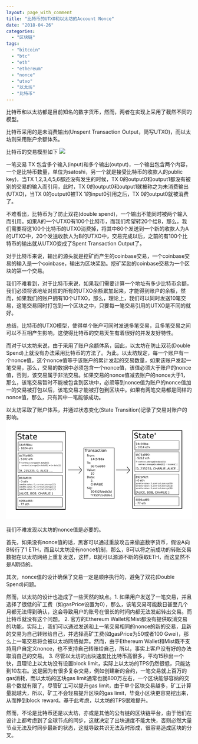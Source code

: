 ```yaml
---
layout: page_with_comment
title: "比特币的UTXO和以太坊的Account Nonce"
date: "2018-04-26"
categories: 
  - "区块链"
tags: 
  - "bitcoin"
  - "btc"
  - "eth"
  - "ethereum"
  - "nonce"
  - "utxo"
  - "以太坊"
  - "比特币"
---
```


比特币和以太坊都是目前知名的数字货币，然而，两者在实现上采用了截然不同的模型。

比特币采用的是未消费输出(Unspent Transaction Output，简写UTXO)，而以太坊则采用账户余额体系。

比特币的交易模型如下 ![](https://bitcoin.org/img/dev/en-transaction-propagation.svg)

一笔交易 TX 包含多个输入(input)和多个输出(output)，一个输出包含两个内容，一个是比特币数量，单位为satoshi，另一个就是接受比特币的收款人的public key)，当TX 1,2,3,4,5,6都还没有发生的时候，TX 0的output0和output1都没有被别的交易的输入而引用，此时，TX 0的output0和output1就被称之为未消费输出(UTXO)，当TX 0的output0被TX 1的input0引用之后，TX 0的output0就被消费了。

不难看出，比特币为了防止双花(double spend)，一个输出不能同时被两个输入而引用。如果A的一个UTXO有100个比特币，而我们希望转20个给B，那么，我们需要将这100个比特币的UTXO消费掉，将其中80个发送到一个新的收款人为A的UTXO中，20个发送收款人为B的UTXO中，交易完成以后，之前的有100个比特币的输出就从UTXO变成了Spent Transaction Output了。

对于比特币来说，输出的源头就是挖矿而产生的coinbase交易，一个coinbase交易的输入是一个coinbase，输出为区块奖励。挖矿奖励的coinbase交易为一个区块的第一个交易。

我们不难看到，对于比特币来说，如果我们需要计算一个地址有多少比特币余额，我们必须将该地址对应的所有的UTXO余额累加起来，才能得到账户的余额，然而，如果我们的账户拥有10个UTXO，那么，理论上，我们可以同时发送10笔交易，这笔交易同时打包到一个区块之中，只要每一笔交易引用的UTXO是不同的就好。

总结，比特币的UTXO模型，使得单个账户可同时发送多笔交易，且多笔交易之间可以不互相产生影响，这使得比特币的交易天生有着很好的并发友好特性。

而对于以太坊来说，由于采用了账户余额体系，因此，以太坊在防止双花(Double Spend)上就没有办法采用比特币的方法了。为此，以太坊规定，每一个账户有一个nonce值，这个nonce值等于该账户的累计发起的交易数量，如果该账户发起一笔交易，那么，交易的数据中必须包含一个nonce值，该值必须大于账户的nonce值，否则，该交易属于非法交易。如果交易的nonce值减去账户的nonce大于1，那么，该笔交易暂时不能被包含到区块中，必须等到nonce值为账户的nonce值加一的交易被打包以后，该笔交易才能被打包到区块中。如果有两笔交易都是同样的nonce值，那么，只有其中一笔能够成功。

以太坊采取了账户体系，并通过状态变化(State Transition)记录了交易对账户的影响。 ![](images/ethertransition.png)

我们不难发现以太坊的nonce值是必要的。

首先，如果没有nonce值的话，黑客可以通过重放攻击来偷盗数字货币，假设A向B转行了1 ETH，而且以太坊没有nonce机制，那么，B可以将之前成功的转账交易数据在以太坊网络上重复发送，这样，B就可以源源不断的获取ETH，而这显然不是A期待的。

其次，nonce值的设计确保了交易一定是顺序执行的，避免了双花(Double Spend)问题。

然而，以太坊的设计也造成了一些天然的缺点。1. 如果用户发送了一笔交易，并且选择了很低的矿工费（如gasPrice设置为0），那么，该笔交易可能数日甚至几个月都无法得到确认，这会导致用户的账号在很长的时间内都无法发起转出交易。而比特币就没有这个问题。
2. 官方的Ethereum Wallet和Mist都没有提供取消交易的功能，实际上，我们可以通过发送和上一笔交易相同的nonce的新的交易，且新的交易为自己转账给自己，并选择高矿工费(如gasPrice为50或者100 Gwei)，那么上一笔交易将会被以太坊网络抛弃。然而，由于Ethereum Wallet和Mist既不支持用户自定义nonce，也不支持自己转账给自己，所以，事实上客户没有好的办法取消自己的交易。
3. 尽管以太坊的出块速度比比特币高很多，平均15秒出一个快，且理论上以太坊没有设置block limit，实际上以太坊的TPS仍然很低，只能达到10左右。这是因为有很多复杂交易，例如创建新的合约，一笔交易就上百万的gas消耗，而以太坊的区块gas limit通常也就800万左右，一个区块能够容纳的交易个数就有限了。尽管矿工可以提升gas limit，由于单个区块交易越多，矿工计算量就越大，所以，矿工不会轻易提升区块的gas limit，毕竟小区块更容易挖出来，从而挣到block reward。基于此考虑，以太坊的TPS很难提升。

然而，不论是比特币还是以太坊，亦或是其他的公有链的区块链平台，由于他们在设计上都考虑到了全球节点的同步，这就决定了出块速度不能太快，否则必然大量节点无法及时同步最新的状态，这就导致共识无法及时形成，很容易造成区块的分叉。

